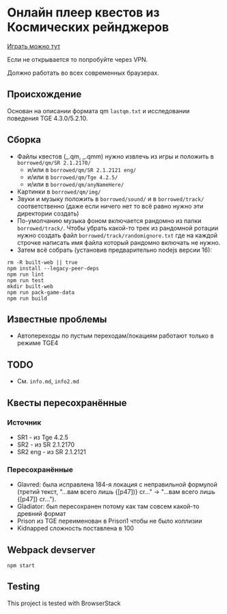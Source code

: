 # Онлайн плеер квестов из Космических рейнджеров

[Играть можно тут](https://spacerangers.gitlab.io)

Если не открывается то попробуйте через VPN.

Должно работать во всех современных браузерах.

## Происхождение

Основан на описании формата qm `lastqm.txt` и исследовании поведения TGE 4.3.0/5.2.10.

## Сборка

- Файлы квестов (_.qm, _.qmm) нужно извлечь из игры и положить в `borrowed/qm/SR 2.1.2170/`
  - и/или в `borrowed/qm/SR 2.1.2121 eng/`
  - и/или в `borrowed/qm/Tge 4.2.5/`
  - и/или в `borrowed/qm/anyNameHere/`
- Картинки в `borrowed/qm/img/`
- Звуки и музыку положить в `borrowed/sound/` и в `borrowed/track/` соответственно (даже если ничего нет то всё равно нужно эти директории создать)
- По-умолчанию музыка фоном включается рандомно из папки `borrowed/track/`. Чтобы убрать какой-то трек из рандомной ротации нужно создать файл `borrowed/track/randomignore.txt` где на каждой строчке написать имя файла который рандомно включать не нужно.
- Затем всё собрать (установив предварительно nodejs версии 16):

```
rm -R built-web || true
npm install --legacy-peer-deps
npm run lint
npm run test
mkdir built-web
npm run pack-game-data
npm run build
```

## Известные проблемы

- Автопереходы по пустым переходам/локациям работают только в режиме TGE4

## TODO

- См. `info.md`, `info2.md`

## Квесты пересохранённые

### Источник

- SR1 - из Tge 4.2.5
- SR2 - из SR 2.1.2170
- SR2 eng - из SR 2.1.2121

### Пересохранённые

- Glavred: была исправлена 184-я локация с неправильной формулой (третий текст, "...вам всего лишь {[p47])} cr..." -> "...вам всего лишь {[p47]} cr...").
- Gladiator: был пересохранен потому как там совсем какой-то древний формат
- Prison из TGE переименован в Prison1 чтобы не было коллизии
- Kidnapped сложность поставлена в 100

## Webpack devserver

`npm start`

## Testing

This project is tested with BrowserStack
